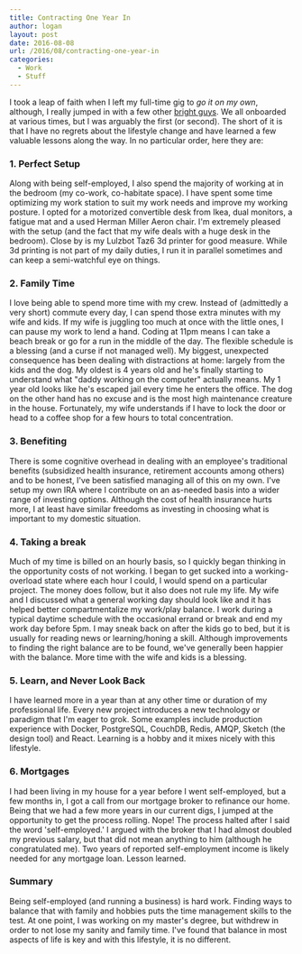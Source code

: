```yaml
---
title: Contracting One Year In
author: logan
layout: post
date: 2016-08-08
url: /2016/08/contracting-one-year-in
categories:
  - Work
  - Stuff
---
```


I took a leap of faith when I left my full-time gig to *go it on my own*, although, I really jumped in with a few other [bright guys](http://fountstudio.com). We all onboarded  at various times, but I was arguably the first (or second). The short of it is that I have no regrets about the lifestyle change and have learned a few valuable lessons along the way. In no particular order, here they are:

### 1. Perfect Setup

Along with being self-employed, I also spend the majority of working at in the bedroom (my co-work, co-habitate space). I have spent some time optimizing my work station to suit my work needs and improve my working posture. I opted for a motorized convertible desk from Ikea, dual monitors, a fatigue mat and a used Herman Miller Aeron chair. I'm extremely pleased with the setup (and the fact that my wife deals with a huge desk in the bedroom). Close by is my Lulzbot Taz6 3d printer for good measure. While 3d printing is not part of my daily duties, I run it in parallel sometimes and can keep a semi-watchful eye on things.

### 2. Family Time

I love being able to spend more time with my crew. Instead of (admittedly a very short) commute every day, I can spend those extra minutes with my wife and kids. If my wife is juggling too much at once with the little ones, I can pause my work to lend a hand. Coding at 11pm means I can take a beach break or go for a run in the middle of the day. The flexible schedule is a blessing (and a curse if not managed well). My biggest, unexpected consequence has been dealing with distractions at home: largely from the kids and the dog. My oldest is 4 years old and he's finally starting to understand what "daddy working on the computer" actually means. My 1 year old looks like he's escaped jail every time he enters the office. The dog on the other hand has no excuse and is the most high maintenance creature in the house. Fortunately, my wife understands if I have to lock the door or head to a coffee shop for a few hours to total concentration.

### 3. Benefiting

There is some cognitive overhead in dealing with an employee's traditional benefits (subsidized health insurance, retirement accounts among others) and to be honest, I've been satisfied managing all of this on my own. I've setup my own IRA where I contribute on an as-needed basis into a wider range of investing options. Although the cost of health insurance hurts more, I at least have similar freedoms as investing in choosing what is important to my domestic situation.

### 4. Taking a break

Much of my time is billed on an hourly basis, so I quickly began thinking in the opportunity costs of not working. I began to get sucked into a working-overload state where each hour I could, I would spend on a particular project. The money does follow, but it also does not rule my life. My wife and I discussed what a general working day should look like and it has helped better compartmentalize my work/play balance. I work during a typical daytime schedule with the occasional errand or break and end my work day before 5pm. I may sneak back on after the kids go to bed, but it is usually for reading news or learning/honing a skill. Although improvements to finding the right balance are to be found, we've generally been happier with the balance. More time with the wife and kids is a blessing.

### 5. Learn, and Never Look Back

I have learned more in a year than at any other time or duration of my professional life. Every new project introduces a new technology or paradigm that I'm eager to grok. Some examples include production experience with Docker, PostgreSQL, CouchDB, Redis, AMQP, Sketch (the design tool) and React. Learning is a hobby and it mixes nicely with this lifestyle.

### 6. Mortgages

I had been living in my house for a year before I went self-employed, but a few months in, I got a call from our mortgage broker to refinance our home. Being that we had a few more years in our current digs, I jumped at the opportunity to get the process rolling. Nope! The process halted after I said the word 'self-employed.' I argued with the broker that I had almost doubled my previous salary, but that did not mean anything to him (although he congratulated me). Two years of reported self-employment income is likely needed for any mortgage loan. Lesson learned.

### Summary

Being self-employed (and running a business) is hard work. Finding ways to balance that with family and hobbies puts the time management skills to the test. At one point, I was working on my master's degree, but withdrew in order to not lose my sanity and family time. I've found that balance in most aspects of life is key and with this lifestyle, it is no different. 
